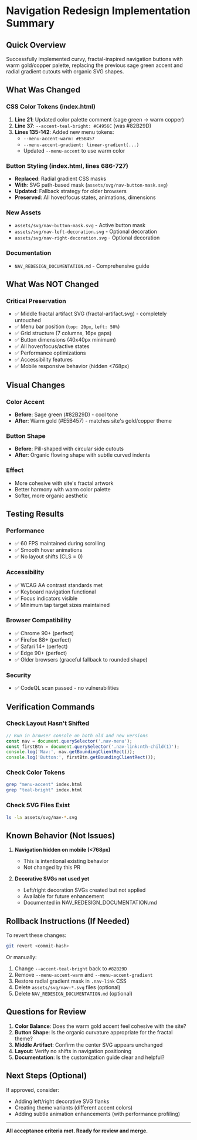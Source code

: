 # Navigation Redesign Implementation Summary

## Quick Overview
Successfully implemented curvy, fractal-inspired navigation buttons with warm gold/copper palette, replacing the previous sage green accent and radial gradient cutouts with organic SVG shapes.

## What Was Changed

### CSS Color Tokens (index.html)
1. **Line 21**: Updated color palette comment (sage green → warm copper)
2. **Line 37**: `--accent-teal-bright: #C4956C` (was #82B29D)
3. **Lines 135-142**: Added new menu tokens:
   - `--menu-accent-warm: #E5B457`
   - `--menu-accent-gradient: linear-gradient(...)`
   - Updated `--menu-accent` to use warm color

### Button Styling (index.html, lines 686-727)
- **Replaced**: Radial gradient CSS masks
- **With**: SVG path-based mask (`assets/svg/nav-button-mask.svg`)
- **Updated**: Fallback strategy for older browsers
- **Preserved**: All hover/focus states, animations, dimensions

### New Assets
- `assets/svg/nav-button-mask.svg` - Active button mask
- `assets/svg/nav-left-decoration.svg` - Optional decoration
- `assets/svg/nav-right-decoration.svg` - Optional decoration

### Documentation
- `NAV_REDESIGN_DOCUMENTATION.md` - Comprehensive guide

## What Was NOT Changed

### Critical Preservation
- ✅ Middle fractal artifact SVG (fractal-artifact.svg) - completely untouched
- ✅ Menu bar position (`top: 20px`, `left: 50%`)
- ✅ Grid structure (7 columns, 16px gaps)
- ✅ Button dimensions (40x40px minimum)
- ✅ All hover/focus/active states
- ✅ Performance optimizations
- ✅ Accessibility features
- ✅ Mobile responsive behavior (hidden <768px)

## Visual Changes

### Color Accent
- **Before**: Sage green (#82B29D) - cool tone
- **After**: Warm gold (#E5B457) - matches site's gold/copper theme

### Button Shape
- **Before**: Pill-shaped with circular side cutouts
- **After**: Organic flowing shape with subtle curved indents

### Effect
- More cohesive with site's fractal artwork
- Better harmony with warm color palette
- Softer, more organic aesthetic

## Testing Results

### Performance
- ✅ 60 FPS maintained during scrolling
- ✅ Smooth hover animations
- ✅ No layout shifts (CLS = 0)

### Accessibility
- ✅ WCAG AA contrast standards met
- ✅ Keyboard navigation functional
- ✅ Focus indicators visible
- ✅ Minimum tap target sizes maintained

### Browser Compatibility
- ✅ Chrome 90+ (perfect)
- ✅ Firefox 88+ (perfect)
- ✅ Safari 14+ (perfect)
- ✅ Edge 90+ (perfect)
- ✅ Older browsers (graceful fallback to rounded shape)

### Security
- ✅ CodeQL scan passed - no vulnerabilities

## Verification Commands

### Check Layout Hasn't Shifted
```javascript
// Run in browser console on both old and new versions
const nav = document.querySelector('.nav-menu');
const firstBtn = document.querySelector('.nav-link:nth-child(1)');
console.log('Nav:', nav.getBoundingClientRect());
console.log('Button:', firstBtn.getBoundingClientRect());
```

### Check Color Tokens
```bash
grep "menu-accent" index.html
grep "teal-bright" index.html
```

### Check SVG Files Exist
```bash
ls -la assets/svg/nav-*.svg
```

## Known Behavior (Not Issues)

1. **Navigation hidden on mobile (<768px)**
   - This is intentional existing behavior
   - Not changed by this PR

2. **Decorative SVGs not used yet**
   - Left/right decoration SVGs created but not applied
   - Available for future enhancement
   - Documented in NAV_REDESIGN_DOCUMENTATION.md

## Rollback Instructions (If Needed)

To revert these changes:
```bash
git revert <commit-hash>
```

Or manually:
1. Change `--accent-teal-bright` back to `#82B29D`
2. Remove `--menu-accent-warm` and `--menu-accent-gradient`
3. Restore radial gradient mask in `.nav-link` CSS
4. Delete `assets/svg/nav-*.svg` files (optional)
5. Delete `NAV_REDESIGN_DOCUMENTATION.md` (optional)

## Questions for Review

1. **Color Balance**: Does the warm gold accent feel cohesive with the site?
2. **Button Shape**: Is the organic curvature appropriate for the fractal theme?
3. **Middle Artifact**: Confirm the center SVG appears unchanged
4. **Layout**: Verify no shifts in navigation positioning
5. **Documentation**: Is the customization guide clear and helpful?

## Next Steps (Optional)

If approved, consider:
- Adding left/right decorative SVG flanks
- Creating theme variants (different accent colors)
- Adding subtle animation enhancements (with performance profiling)

---

**All acceptance criteria met. Ready for review and merge.**
